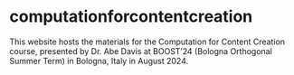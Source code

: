 # computationforcontentcreation
This website hosts the materials for the Computation for Content Creation course, presented by Dr. Abe Davis at BOOST’24 (Bologna Orthogonal Summer Term) in Bologna, Italy in August 2024.
